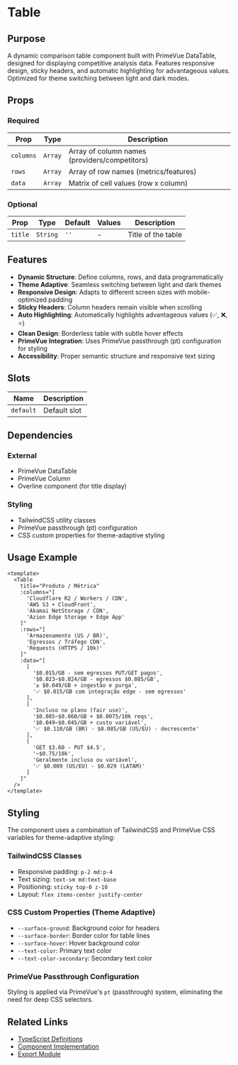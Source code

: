# Table

## Purpose

A dynamic comparison table component built with PrimeVue DataTable, designed for displaying competitive analysis data. Features responsive design, sticky headers, and automatic highlighting for advantageous values. Optimized for theme switching between light and dark modes.

## Props

### Required

| Prop      | Type       | Description                                    |
| --------- | ---------- | ---------------------------------------------- |
| `columns` | `Array`    | Array of column names (providers/competitors)  |
| `rows`    | `Array`    | Array of row names (metrics/features)         |
| `data`    | `Array`    | Matrix of cell values (row x column)          |

### Optional

| Prop    | Type     | Default | Values | Description           |
| ------- | -------- | ------- | ------ | --------------------- |
| `title` | `String` | `''`    | -      | Title of the table    |

## Features

- **Dynamic Structure**: Define columns, rows, and data programmatically
- **Theme Adaptive**: Seamless switching between light and dark themes
- **Responsive Design**: Adapts to different screen sizes with mobile-optimized padding
- **Sticky Headers**: Column headers remain visible when scrolling
- **Auto Highlighting**: Automatically highlights advantageous values (✅, ❌, ⭐)
- **Clean Design**: Borderless table with subtle hover effects
- **PrimeVue Integration**: Uses PrimeVue passthrough (pt) configuration for styling
- **Accessibility**: Proper semantic structure and responsive text sizing

## Slots

| Name      | Description  |
| --------- | ------------ |
| `default` | Default slot |

## Dependencies

### External
- PrimeVue DataTable
- PrimeVue Column
- Overline component (for title display)

### Styling
- TailwindCSS utility classes
- PrimeVue passthrough (pt) configuration
- CSS custom properties for theme-adaptive styling

## Usage Example

```vue
<template>
  <Table
    title="Produto / Métrica"
    :columns="[
      'Cloudflare R2 / Workers / CDN',
      'AWS S3 + CloudFront', 
      'Akamai NetStorage / CDN',
      'Azion Edge Storage + Edge App'
    ]"
    :rows="[
      'Armazenamento (US / BR)',
      'Egressos / Tráfego CDN',
      'Requests (HTTPS / 10k)'
    ]"
    :data="[
      [
        '$0.015/GB - sem egressos PUT/GET pagos',
        '$0.023~$0.024/GB - egressos $0.085/GB',
        '≥ $0.049/GB + ingestão e purga',
        '✅ $0.015/GB com integração edge - sem egressos'
      ],
      [
        'Incluso no plano (fair use)',
        '$0.085~$0.060/GB + $0.0075/10k reqs',
        '$0.049~$0.045/GB + custo variável',
        '✅ $0.110/GB (BR) - $0.085/GB (US/EU) - decrescente'
      ],
      [
        'GET $3.60 - PUT $4.5',
        '~$0.75/10k',
        'Geralmente incluso ou variável',
        '✅ $0.009 (US/EU) - $0.029 (LATAM)'
      ]
    ]"
  />
</template>
```

## Styling

The component uses a combination of TailwindCSS and PrimeVue CSS variables for theme-adaptive styling:

### TailwindCSS Classes
- Responsive padding: `p-2 md:p-4`
- Text sizing: `text-sm md:text-base`
- Positioning: `sticky top-0 z-10`
- Layout: `flex items-center justify-center`

### CSS Custom Properties (Theme Adaptive)
- `--surface-ground`: Background color for headers
- `--surface-border`: Border color for table lines
- `--surface-hover`: Hover background color
- `--text-color`: Primary text color
- `--text-color-secondary`: Secondary text color

### PrimeVue Passthrough Configuration
Styling is applied via PrimeVue's `pt` (passthrough) system, eliminating the need for deep CSS selectors.

## Related Links

- [TypeScript Definitions](./Table.d.ts)
- [Component Implementation](./Table.vue)
- [Export Module](./index.js)
